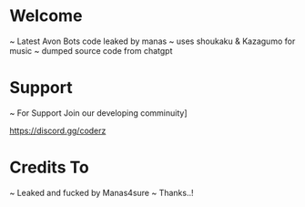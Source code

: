 # Welcome

~ Latest Avon Bots code leaked by manas 
~ uses shoukaku & Kazagumo for music 
~ dumped source code from chatgpt


# Support
 
~ For Support Join our developing comminuity]

https://discord.gg/coderz

# Credits To

~ Leaked and fucked by Manas4sure 
~ Thanks..!
